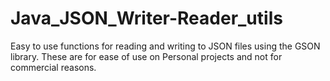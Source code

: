# Java_JSON_Writer-Reader_utils
Easy to use functions for reading and writing to JSON files using the GSON library.  These are for ease of use on Personal projects and not for commercial reasons.
